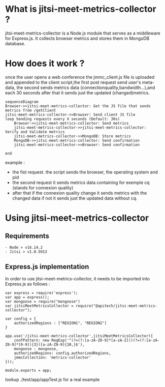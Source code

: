 
# What is jitsi-meet-metrics-collector ?
jitsi-meet-metrics-collector is a Node.js module that serves as a middleware for Express.js. It collects browser metrics and stores them in MongoDB database.

# How does it work ? 

once the user opens a web conference the jmmc_client.js file is uploaded and appended to the client script,the first post request send user's meta-data, the second sends metrics data (connectionquality,bandwidth...),and each 30 seconds after that it sends just the updated (changed)metrics. 

```mermaid
sequenceDiagram
Browser->>jitsi-meet-metrics-collector: Get the JS file that sends metrics from /getClient
jitsi-meet-metrics-collector->>Browser: Send client JS file
loop Sending requests every X seconds (Default: 30s)
    Browser->>jitsi-meet-metrics-collector: Send metrics
    jitsi-meet-metrics-collector->>jitsi-meet-metrics-collector: Verify and Validate metrics
    jitsi-meet-metrics-collector->>MongoDB: Store metrics
    MongoDB->>jitsi-meet-metrics-collector: Send confirmation
    jitsi-meet-metrics-collector->>Browser: Send confirmation
        
end
```

example :
- the fist request. the script sends the browser, the operating system and pid
- the second request it sends metrics data containing for exemple cq (stands for connexion quality)
- after that if the connexion quality change it sends metrics with the changed data if not it sends 
just the updated data without cq.

# Using jitsi-meet-metrics-collector
## Requirements

    - Node > v16.14.2
    - Jitsi > v1.0.5913

## Express.js implementation

In order to use jitsi-meet-metrics-collector, it needs to be imported into Express.js as follows : 

    var express = require('express');
    var app = express();
    var mongoose = require("mongoose")
    var jitsiMeetMetricsCollector = require("@apitech/jitsi-meet-metrics-collector");
    
    var config = {
        authorizedRegions : ["REGION1", "REGION2"]
    }
    
    app.use('/jitsi-meet-metrics-collector',jitsiMeetMetricsCollector({
        confPattern: new RegExp('^(?=(?:[a-zA-Z0-9]*[a-zA-Z]))(?=(?:[a-zA-Z0-9]*[0-9]){3})[a-zA-Z0-9]{10,}$'),
        mongoose : mongoose,
        authorizedRegions: config.authorizedRegions,
        jmmcCollection: 'metrics-collector'
    }));
    
    module.exports = app;

lookup ./test/app/appTest.js for a real example



